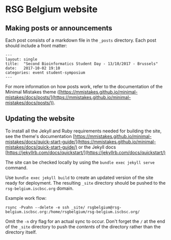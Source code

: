 # RSG Belgium website

## Making posts or announcements

Each post consists of a markdown file in the `_posts` directory. Each post should include a front matter:
```
---
layout: single
title:  "Second Bioinformatics Student Day - 13/10/2017 - Brussels"
date:   2017-10-02 19:10
categories: event student-symposium
---
```

For more information on how posts work, refer to the documentation of the Minimal Mistakes theme ([https://mmistakes.github.io/minimal-mistakes/docs/posts/](https://mmistakes.github.io/minimal-mistakes/docs/posts/)).

## Updating the website

To install all the Jekyll and Ruby requirements needed for building the site, see the theme's documentation [https://mmistakes.github.io/minimal-mistakes/docs/quick-start-guide/](https://mmistakes.github.io/minimal-mistakes/docs/quick-start-guide/) or the Jekyll docs [https://jekyllrb.com/docs/quickstart/](https://jekyllrb.com/docs/quickstart/)

The site can be checked locally by using the `bundle exec jekyll serve` command.

Use `bundle exec jekyll build` to create an updated version of the site ready for deployment. The resulting `_site` directory should be pushed to the `rsg-belgium.iscbsc.org​` domain.

Example work flow:

`rsync -Pvahn --delete -e ssh _site/ rsgbelgium@rsg-belgium.iscbsc.org:/home/rsgbelgium/rsg-belgium.iscbsc.org/`

Omit the `-n` dry flag for an actual sync to occur. Don't forget the `/` at the end of the `_site` directory to push the *contents* of the directory rather than the directory itself.
